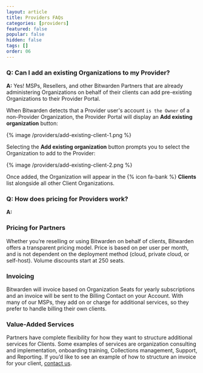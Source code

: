 ```yaml
---
layout: article
title: Providers FAQs
categories: [providers]
featured: false
popular: false
hidden: false
tags: []
order: 06
---
```


### Q: Can I add an existing Organizations to my Provider?

**A:** Yes! MSPs, Resellers, and other Bitwarden Partners that are already administering Organizations on behalf of their clients can add pre-existing Organizations to their Provider Portal.

When Bitwarden detects that a Provider user's account `is the Owner` of a non-Provider Organization, the Provider Portal will display an **Add existing organization** button:

{% image /providers/add-existing-client-1.png %}

Selecting the **Add existing organization** button prompts you to select the Organization to add to the Provider:

{% image /providers/add-existing-client-2.png %}

Once added, the Organization will appear in the {% icon fa-bank %} **Clients** list alongside all other Client Organizations.

### Q: How does pricing for Providers work?

**A:**

### Pricing for Partners

Whether you’re reselling or using Bitwarden on behalf of clients, Bitwarden offers a transparent pricing model. Price is based on per user per month, and is not dependent on the deployment method (cloud, private cloud, or self-host). Volume discounts start at 250 seats.

### Invoicing

Bitwarden will invoice based on Organization Seats for yearly subscriptions and an invoice will be sent to the Billing Contact on your Account. With many of our MSPs, they add on or charge for additional services, so they prefer to handle billing their own clients.

### Value-Added Services

Partners have complete flexibility for how they want to structure additional services for Clients. Some examples of services are organization consulting and implementation, onboarding training, Collections management, Support, and Reporting. If you’d like to see an example of how to structure an invoice for your client, [contact us](https://bitwarden.com/contact/).
